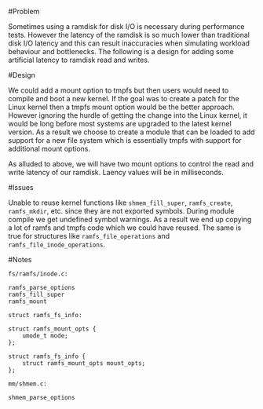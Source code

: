 #Problem

Sometimes using a ramdisk for disk I/O is necessary during performance tests.
However the latency of the ramdisk is so much lower than traditional disk I/O
latency and this can result inaccuracies when simulating workload behaviour
and bottlenecks. The following is a design for adding some artificial latency
to ramdisk read and writes.

#Design

We could add a mount option to tmpfs but then users would need to compile and
boot a new kernel. If the goal was to create a patch for the Linux kernel then
a tmpfs mount option would be the better approach. However ignoring the hurdle
of getting the change into the Linux kernel, it would be long before most
systems are upgraded to the latest kernel version. As a result we choose to
create a module that can be loaded to add support for a new file system which
is essentially tmpfs with support for additional mount options.

As alluded to above, we will have two mount options to control the read and
write latency of our ramdisk. Laency values will be in milliseconds.

#Issues

Unable to reuse kernel functions like `shmem_fill_super`, `ramfs_create`,
`ramfs_mkdir`, etc. since they are not exported symbols. During module compile
we get undefined symbol warnings. As a result we end up copying a lot of ramfs
and tmpfs code which we could have reused. The same is true for structures
like `ramfs_file_operations` and `ramfs_file_inode_operations`.

#Notes

```
fs/ramfs/inode.c:

ramfs_parse_options
ramfs_fill_super
ramfs_mount

struct ramfs_fs_info:

struct ramfs_mount_opts {
    umode_t mode;
};

struct ramfs_fs_info {
    struct ramfs_mount_opts mount_opts;
};

mm/shmem.c:

shmem_parse_options
```

